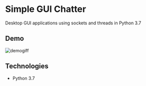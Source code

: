 # Simple GUI Chatter

Desktop GUI applications using sockets and threads in Python 3.7

## Demo

![demogiff](https://user-images.githubusercontent.com/34337622/82694434-8a0ca000-9c63-11ea-9c68-dd96322992a0.gif)

## Technologies

-   Python 3.7
